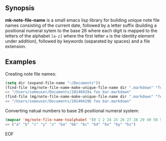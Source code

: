 ## Synopsis

**mk-note-file-name** is a small emacs lisp library for building
unique note file names consisting of the current date, followed by a
letter suffix (building a positional numeral sytem to the base 26
where each digit is mapped to the letters of the alphabet `[a-z]`
where the first letter `a` is the identity element under addition),
followed by keywords (separated by spaces) and a file extension.

## Examples
Creating note file names:
```lisp
(setq dir (expand-file-name "~/Documents"))
(find-file (mg/note-file-name-make-unique-file-name dir ".markdown" "foo" "bar"))
=> "/Users/someuser/Documents/20140419a foo bar.markdown"
(find-file (mg/note-file-name-make-unique-file-name dir ".markdown" "foo" "bar"))
=> "/Users/someuser/Documents/20140419b foo bar.markdown"
```

Converting natual numbers to base 26 positional numeral system:
```lisp
(mapcar 'mg/note-file-name-toalphabet '(0 1 2 24 25 26 27 28 29 49 50 51))
=> ("a" "b" "c" "y" "z" "ba" "bb" "bc" "bd" "bx" "by" "bz")
```

EOF
